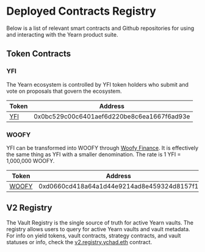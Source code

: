 # Deployed Contracts Registry

Below is a list of relevant smart contracts and Github repositories for using and interacting with the Yearn product suite.

## Token Contracts

### YFI

The Yearn ecosystem is controlled by YFI token holders who submit and vote on proposals that govern the ecosystem.

| Token                                                                        | Address                                    |
| ---------------------------------------------------------------------------- | ------------------------------------------ |
| [YFI](https://etherscan.io/token/0x0bc529c00c6401aef6d220be8c6ea1667f6ad93e) | 0x0bc529c00c6401aef6d220be8c6ea1667f6ad93e |


### WOOFY

YFI can be transformed into WOOFY through [Woofy Finance](https://woofy.finance/). It is effectively the same thing as YFI with a smaller denomination. The rate is 1 YFI = 1,000,000 WOOFY. 

| Token                                                                        | Address                                    |
| ---------------------------------------------------------------------------- | ------------------------------------------ |
| [WOOFY](https://etherscan.io/token/0xd0660cd418a64a1d44e9214ad8e459324d8157f1)| 0xd0660cd418a64a1d44e9214ad8e459324d8157f1 |

## V2 Registry

The Vault Registry is the single source of truth for active Yearn vaults. The registry allows users to query for active Yearn vaults and vault metadata. For info on yield tokens, vault contracts, strategy contracts, and vault statuses or info, check the [v2.registry.ychad.eth](https://etherscan.io/address/0xfeb4acf3df3cdea7399794d0869ef76a6efaff52) contract. 
